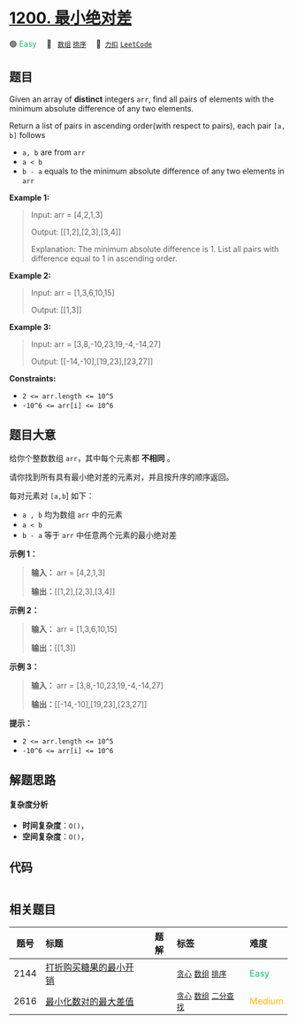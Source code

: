 # [1200. 最小绝对差](https://2xiao.github.io/leetcode-js/problem/1200.html)

🟢 <font color=#15bd66>Easy</font>&emsp; 🔖&ensp; [`数组`](/tag/array.md) [`排序`](/tag/sorting.md)&emsp; 🔗&ensp;[`力扣`](https://leetcode.cn/problems/minimum-absolute-difference) [`LeetCode`](https://leetcode.com/problems/minimum-absolute-difference)

## 题目

Given an array of **distinct** integers `arr`, find all pairs of elements with
the minimum absolute difference of any two elements.

Return a list of pairs in ascending order(with respect to pairs), each pair
`[a, b]` follows

  * `a, b` are from `arr`
  * `a < b`
  * `b - a` equals to the minimum absolute difference of any two elements in `arr`



**Example 1:**

> Input: arr = [4,2,1,3]
> 
> Output: [[1,2],[2,3],[3,4]]
> 
> Explanation: The minimum absolute difference is 1. List all pairs with difference equal to 1 in ascending order.

**Example 2:**

> Input: arr = [1,3,6,10,15]
> 
> Output: [[1,3]]

**Example 3:**

> Input: arr = [3,8,-10,23,19,-4,-14,27]
> 
> Output: [[-14,-10],[19,23],[23,27]]

**Constraints:**

  * `2 <= arr.length <= 10^5`
  * `-10^6 <= arr[i] <= 10^6`


## 题目大意

给你个整数数组 `arr`，其中每个元素都 **不相同** 。

请你找到所有具有最小绝对差的元素对，并且按升序的顺序返回。

每对元素对 `[a,b`] 如下：

  * `a , b` 均为数组 `arr` 中的元素
  * `a < b`
  * `b - a` 等于 `arr` 中任意两个元素的最小绝对差



**示例 1：**

> 
> 
> 
> 
> 
> **输入：** arr = [4,2,1,3]
> 
> **输出：**[[1,2],[2,3],[3,4]]
> 
> 

**示例 2：**

> 
> 
> 
> 
> 
> **输入：** arr = [1,3,6,10,15]
> 
> **输出：**[[1,3]]
> 
> 

**示例 3：**

> 
> 
> 
> 
> 
> **输入：** arr = [3,8,-10,23,19,-4,-14,27]
> 
> **输出：**[[-14,-10],[19,23],[23,27]]
> 
> 



**提示：**

  * `2 <= arr.length <= 10^5`
  * `-10^6 <= arr[i] <= 10^6`


## 解题思路

#### 复杂度分析

- **时间复杂度**：`O()`，
- **空间复杂度**：`O()`，

## 代码

```javascript

```

## 相关题目

<!-- prettier-ignore -->
| 题号 | 标题 | 题解 | 标签 | 难度 |
| :------: | :------ | :------: | :------ | :------ |
| 2144 | [打折购买糖果的最小开销](https://leetcode.com/problems/minimum-cost-of-buying-candies-with-discount) |  |  [`贪心`](/tag/greedy.md) [`数组`](/tag/array.md) [`排序`](/tag/sorting.md) | <font color=#15bd66>Easy</font> |
| 2616 | [最小化数对的最大差值](https://leetcode.com/problems/minimize-the-maximum-difference-of-pairs) |  |  [`贪心`](/tag/greedy.md) [`数组`](/tag/array.md) [`二分查找`](/tag/binary-search.md) | <font color=#ffb800>Medium</font> |
